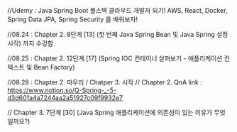 //Udemy : Java Spring Boot 풀스택 클라우드 개발자 되기! AWS, React, Docker, Spring Data JPA, Spring Security 를 배워보자!

//08.24 :  Chapter 2. 8단계 [13]  (첫 번째 Java Spring Bean 및 Java Spring 설정 시작) 까지 수강함.

//08.25 :  Chapter 2. 12단계 [17] (Spring IOC 컨테이너 살펴보기 - 애플리케이션 컨텍스트 및 Bean Factory)

//08.28 :  Chapter 2. 마무리 / Chatper 3. 시작
// Chapter 2. QnA link : https://www.notion.so/Q-Spring-_-5-d3d601a4a7244aa2a51927c09f9932e7

// Chapter 3. 7단계 [30] (Java Spring 애플리케이션에 의존성이 있는 이유가 무엇일까요?)